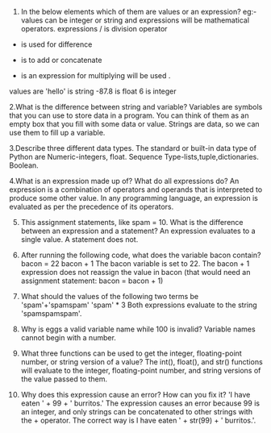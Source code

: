 1. In the below elements which of them are values or an expression? eg:- values can be
integer or string and expressions will be mathematical operators.
expressions
/ is division operator
- is used for difference 
+ is to add or concatenate 
* is an expression for multiplying will be used .

values are 
'hello' is string
-87.8 is float 
6 is integer


2.What is the difference between string and variable?
Variables are symbols that you can use to store data in a program. You can think of them as an empty box that you fill
with some data or value. Strings are data, so we can use them to fill up a variable.

3.Describe three different data types.
The standard or built-in data type of Python are Numeric-integers, float.
Sequence Type-lists,tuple,dictionaries.
Boolean.

4.What is an expression made up of? What do all expressions do?
An expression is a combination of operators and operands that is interpreted to produce some other value. 
In any programming language, an expression is evaluated as per the precedence of its operators.

5. This assignment statements, like spam = 10. What is the difference between an
expression and a statement?
An expression evaluates to a single value. A statement does not.

6. After running the following code, what does the variable bacon contain?
bacon = 22
bacon + 1
The bacon variable is set to 22. The bacon + 1 expression does not reassign the value in bacon
(that would need an assignment statement: bacon = bacon + 1)

7. What should the values of the following two terms be
'spam'+'spamspam'
'spam' * 3
Both expressions evaluate to the string 'spamspamspam'.

8. Why is eggs a valid variable name while 100 is invalid?
Variable names cannot begin with a number.

9. What three functions can be used to get the integer, floating-point number, or string
version of a value?
The int(), float(), and str() functions will evaluate to the integer, floating-point number, 
and string versions of the value passed to them.

10. Why does this expression cause an error? How can you fix it?
'I have eaten ' + 99 + ' burritos.'
The expression causes an error because 99 is an integer, and only strings can be concatenated to other strings with the + operator.
The correct way is I have eaten ' + str(99) + ' burritos.'.
